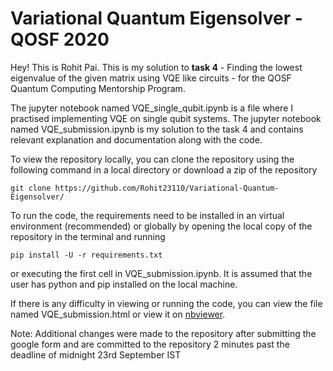 # Variational Quantum Eigensolver - QOSF 2020
Hey! This is Rohit Pai. This is my solution to **task 4** - Finding the lowest eigenvalue of the given matrix using VQE like circuits - for the QOSF Quantum Computing Mentorship Program.

The jupyter notebook named VQE_single_qubit.ipynb is a file where I practised implementing VQE on single qubit systems.
The jupyter notebook named VQE_submission.ipynb is my solution to the task 4 and contains relevant explanation and documentation along with the code. 

To view the repository locally, you can clone the repository using the following command in a local directory or download a zip of the repository

    git clone https://github.com/Rohit23110/Variational-Quantum-Eigensolver/

To run the code, the requirements need to be installed in an virtual environment (recommended) or globally by opening the local copy of the repository in the terminal and running
    
    pip install -U -r requirements.txt 
    
or executing the first cell in VQE_submission.ipynb. It is assumed that the user has python and pip installed on the local machine.

If there is any difficulty in viewing or running the code, you can view the file named VQE_submission.html or view it on [nbviewer](https://nbviewer.jupyter.org/github/Rohit23110/Variational-Quantum-Eigensolver/blob/master/VQE_submission.ipynb). 

Note: Additional changes were made to the repository after submitting the google form and are committed to the repository 2 minutes past the deadline of midnight 23rd September IST
